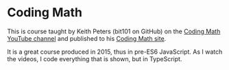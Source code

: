 # Coding Math

This is course taught by Keith Peters (bit101 on GitHub) on the [Coding Math YouTube channel](https://www.youtube.com/@codingmath) and published to his [Coding Math site](http://www.codingmath.com).

It is a great course produced in 2015, thus in pre-ES6 JavaScript. As I watch the videos, I code everything that is shown, but in TypeScript.